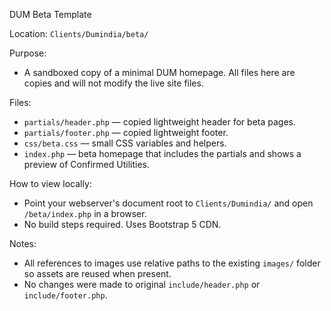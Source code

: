 DUM Beta Template

Location: `Clients/Dumindia/beta/`

Purpose:
- A sandboxed copy of a minimal DUM homepage. All files here are copies and will not modify the live site files.

Files:
- `partials/header.php` — copied lightweight header for beta pages.
- `partials/footer.php` — copied lightweight footer.
- `css/beta.css` — small CSS variables and helpers.
- `index.php` — beta homepage that includes the partials and shows a preview of Confirmed Utilities.

How to view locally:
- Point your webserver's document root to `Clients/Dumindia/` and open `/beta/index.php` in a browser.
- No build steps required. Uses Bootstrap 5 CDN.

Notes:
- All references to images use relative paths to the existing `images/` folder so assets are reused when present.
- No changes were made to original `include/header.php` or `include/footer.php`.
